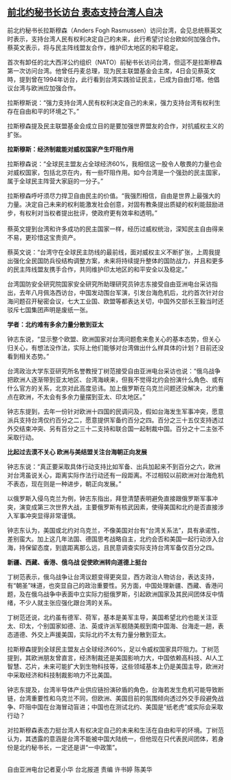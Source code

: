 <!--1672828229000-->
[前北约秘书长访台 表态支持台湾人自决](https://www.rfa.org/mandarin/yataibaodao/gangtai/hx1-01042023053011.html)
------

<p>前北约秘书长拉斯穆森（Anders Fogh Rasmussen）访问台湾，会见总统蔡英文时表示，支持台湾人民有权利决定自己的未来，此行希望讨论台欧如何加强合作。蔡英文表示，将与民主阵线盟友合作，维护印太地区的和平稳定。</p><p>首次有卸任的北大西洋公约组织（NATO）前秘书长访问台湾，但這不是拉斯穆森第一次访问台湾。他曾任丹麦总理，现为民主联盟基金会主席，4日会见蔡英文時，提到曾在1994年访台，此行看到台湾实践验证民主，已成为自由灯塔。他倡议台湾与欧洲应加强合作。</p><p>拉斯穆斯说：“强力支持台湾人民有权利决定自己的未来，强力支持台湾有权利生存在自由和平的环境之下。”</p><p>拉斯穆森提及民主联盟基金会成立目的是要加强世界盟友的合作，对抗威权主义的扩张。</p><p><strong>拉斯穆斯：经济制裁能对威权国家产生吓阻作用</strong></p><p>拉斯穆森说：“全球民主盟友占全球经济60%，我相信这一股令人敬畏的力量也会对威权国家，包括北京在内，有一些吓阻作用。如今台湾是一个强劲的民主国家，属于全球民主阵营大家庭的一分子。”</p><p>拉斯穆森呼吁须尽力捍卫自由民主的价值。“我强烈相信，自由是世界上最强大的力量。决定自己未来的权利能激发社会创意，对固有教条提出质疑的权利能鼓励进步，有权利对当权者提出批评，使政府更有效率和透明。”<br/><br/>蔡英文提到台湾和许多成功的民主国家一样，经历过威权统治，深知民主自由得来不易，更珍惜这宝贵资产。</p><p>蔡英文说：“台湾守在全球民主防线的最前线，面对威权主义不断扩张，上周我提出强化全民国防兵役结构调整方案，未来将持续提升整体的国防战力，并且和更多的民主阵线盟友携手合作，共同维护印太地区的和平安全以及稳定。”</p><p>台湾国防安全研究院国家安全研究所助理研究员钟志东接受自由亚洲电台采访指出，去年八月佩洛西访台，中国发动围台军演，引发台海危机后，北约首次针对台海问题召开秘密会议，七大工业国、欧盟等都表达关切，中国外交部长王毅当时还驳斥七国集团声明是废纸一张。</p><p><strong>学者：北约难有多余力量分散到亚太</strong></p><p>钟志东说，“显示整个欧盟、欧洲国家对台湾问题愈来愈关心的基本态势，但关心归关心，有想法没作法，实际上他们能够对台湾做出什么样具体的计划？目前还没看到相关态势。”</p><p>台湾政治大学东亚研究所名誉教授丁树范接受自由亚洲电台采访也说：“俄乌战争把欧洲人逐渐带到亚太地区、台湾海峡来，但我不觉得北约会扮演什么角色、或有什么官方的关系，北京对此高度忌讳。加上俄罗斯在乌克兰问题还没解决，北约重点在欧洲，不太会有多余力量摆到亚太、印太地区。”</p><p>钟志东提到，去年一份针对欧洲十四国的民调问及，假如台海发生军事冲突，愿意派兵支持台湾仅约百分之二，愿意提供军备约百分之四。百分之三十五仅支持透过外交结束冲突、另有百分之三十二支持和联合国一起制裁中国。百分之十二主张不采取行动。</p><p><strong>比起过去漠不关心 欧洲与美结盟关注台海朝正向发展</strong></p><p>钟志东说：“真正要采取具体行动支持比如军备、出兵加起来不到百分之六，欧洲对台湾虽说关心，距离实际作法行动还有一段距离。不过相较以前欧洲对台海危机不表态，现在则是一种进步，朝正向发展。”</p><p>以俄罗斯入侵乌克兰为例，钟志东指出，拜登清楚表明避免直接跟俄罗斯军事冲突，演变成第三次世界大战，主要俄罗斯有核武因素，使得美国和北约是否直接涉入军事冲突显得非常谨慎。</p><p>钟志东认为，美国或北约对乌克兰，不像美国对台有“台湾关系法”，具有承诺性，差别蛮大。加上这几年法国、德国思考战略自主，北约会否和美国一起行动涉入台海，持保留态度，到底距离那么远，且民意调查实际支持台湾军备仅百分之四。</p><p><strong>新疆、西藏、香港、俄乌战 促使欧洲转向道德上挺台</strong></p><p>丁树范表示，俄乌战争让台湾议题变得更突显，西方政治人物访台，表达支持，有“朝圣”味道，也突显自己的政治重要性。另方面，中国处理新疆、西藏、香港问题，及在俄乌战争中表面中立实际力挺俄罗斯，引起欧洲国家及其民间团体反中情绪，不少人就主张应强化跟台湾的关系。</p><p>丁树范还说，北约虽有德军、荷军，基本是美军主导，美国希望北约也能关注亚太、印太，个别国家如德、法、英或许派军舰随美舰到南中国海、台海走一趟，表态道德、外交上声援美国，实际北约不太有力量分散到亚太。</p><p>拉斯穆森提到全球民主盟友占全球经济60%，足以令威权国家具吓阻力。丁树范提到，其欧洲朋友曾直言，经济制裁还是美国影响力大，中国依赖高科技、AI人工智慧、芯片，未来可能扩大到生物科技等，这些领域基本上仍是美国主导，欧洲对中采取经济和科技制裁影响力不比美国。</p><p>钟志东提及，台湾半导体产业供应链扮演矽盾的角色，台海若发生危机可能导致断链，台湾重要性和乌克兰不同，但欧洲、美国目前的氛围倾向透过外交手段避免战争、吓阻中国在台海冒动盲进；中国也在测试北约、美国是“纸老虎”或实际会采取行动？</p><p>对拉斯穆森表态力挺台湾人有权决定自己的未来和生活在自由和平的环境。丁树范认为，其透露的意涵是台湾不能被中国大陆统一，但他现在只代表民间团体，若身份是北约秘书长，一定还是讲“一中政策”。</p><p><br/>自由亚洲电台记者夏小华 台北报道 责编 许书婷 陈美华</p>
